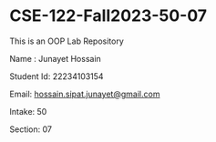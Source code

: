 # CSE-122-Fall2023-50-07
This is an OOP Lab Repository

Name : Junayet Hossain

Student Id: 22234103154

Email: hossain.sipat.junayet@gmail.com

Intake: 50

Section: 07
